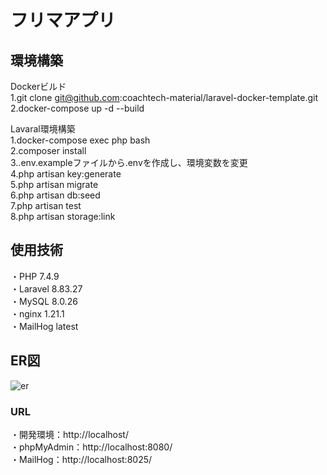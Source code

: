 # フリマアプリ
## 環境構築
Dockerビルド  
1.git clone git@github.com:coachtech-material/laravel-docker-template.git  
2.docker-compose up -d --build  

Lavaral環境構築  
1.docker-compose exec php bash  
2.composer install  
3..env.exampleファイルから.envを作成し、環境変数を変更  
4.php artisan key:generate  
5.php artisan migrate  
6.php artisan db:seed  
7.php artisan test  
8.php artisan storage:link  


## 使用技術
・PHP 7.4.9  
・Laravel 8.83.27  
・MySQL 8.0.26  
・nginx 1.21.1  
・MailHog latest  

## ER図
![er](https://github.com/user-attachments/assets/c66d0511-5706-4380-a066-d4a83e72ff3e)

  

### URL
・開発環境：http://localhost/  
・phpMyAdmin：http://localhost:8080/  
・MailHog：http://localhost:8025/

